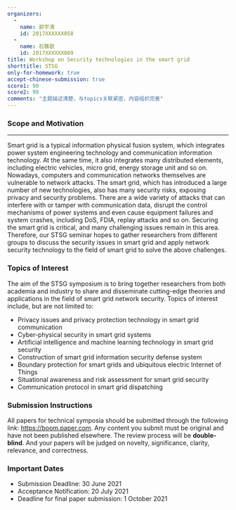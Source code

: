 ```yaml
---
organizers:
  -
    name: 郭宇清
    id: 2017XXXXXX058
  -
    name: 石雅歆
    id: 2017XXXXXX089
title: Workshop on Security technologies in the smart grid
shorttitle: STSG
only-for-homework: true
accept-chinese-submission: true
score1: 90
score2: 90
comments: "主题描述清楚，与topics关联紧密，内容组织完善"
---
```


### Scope and Motivation

---

Smart grid is a typical information physical fusion system, which integrates power system engineering technology and communication information technology. At the same time, it also integrates many distributed elements, including electric vehicles, micro grid, energy storage unit and so on. Nowadays, computers and communication networks themselves are vulnerable to network attacks. The smart grid, which has introduced a large number of new technologies, also has many security risks, exposing privacy and security problems. There are a wide variety of attacks that can interfere with or tamper with communication data, disrupt the control mechanisms of power systems and even cause equipment failures and system crashes, including DoS, FDIA, replay attacks and so on. Securing the smart grid is critical, and many challenging issues remain in this area. Therefore, our STSG seminar hopes to gather researchers from different groups to discuss the security issues in smart grid and apply network security technology to the field of smart grid to solve the above challenges.

### Topics of Interest

The aim of the STSG symposium is to bring together researchers from both academia and industry to share and disseminate cutting-edge theories and applications in the field of smart grid network security. Topics of interest include, but are not limited to:

- Privacy issues and privacy protection technology in smart grid communication
- Cyber-physical security in smart grid systems
- Artificial intelligence and machine learning technology in smart grid security
- Construction of smart grid information security defense system
- Boundary protection for smart grids and ubiquitous electric Internet of Things
- Situational awareness and risk assessment for smart grid security
- Communication protocol in smart grid dispatching

### Submission Instructions
All papers for technical symposia should be submitted through the following link: https://boom.paper.com. Any content you submit must be original and have not been published elsewhere.  The review process will be **double-blind**. And your papers will be judged on novelty, significance, clarity, relevance, and correctness.

### Important Dates
- Submission Deadline: 30 June 2021
- Acceptance Notification: 20 July 2021
- Deadline for final paper submission: 1 October 2021
